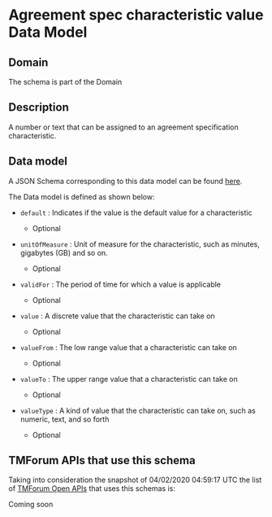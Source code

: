 # Agreement spec characteristic value Data Model

## Domain

The  schema is part of the  Domain

## Description

A number or text that can be assigned to an agreement specification characteristic.

## Data model

A JSON Schema corresponding to this data model can be found
[here](https://github.com/tmforum-rand/schemas/blob/candidates/EngagedParty/AgreementSpecCharacteristicValue.schema.json).

The Data model is defined as shown below:

- `default` : Indicates if the value is the default value for a characteristic

  - Optional


- `unitOfMeasure` : Unit of measure for the characteristic, such as minutes, gigabytes (GB) and so on.

  - Optional


- `validFor` : The period of time for which a value is applicable

  - Optional


- `value` : A discrete value that the characteristic can take on

  - Optional


- `valueFrom` : The low range value that a characteristic can take on

  - Optional


- `valueTo` : The upper range value that a characteristic can take on

  - Optional


- `valueType` : A kind of value that the characteristic can take on, such as numeric, text, and so forth

  - Optional






## TMForum APIs that use this schema

Taking into consideration the snapshot of 04/02/2020 04:59:17 UTC the list of [TMForum Open APIs](https://www.tmforum.org/open-apis/) that uses this schemas is:

Coming soon